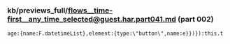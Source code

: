 ### kb/previews_full/flows__time-first__any_time_selected@guest.har.part041.md (part 002)

```md
age:{name:F.datetimeList},element:{type:\"button\",name:e}})}):this.t
```

```
